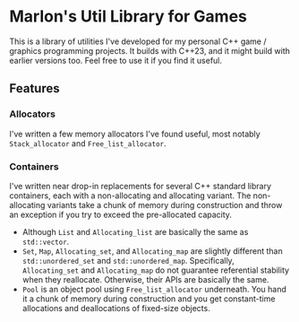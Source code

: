 # Marlon's Util Library for Games

This is a library of utilities I've developed for my personal C++ game / graphics programming projects.
It builds with C++23, and it might build with earlier versions too.
Feel free to use it if you find it useful.

## Features

### Allocators

I've written a few memory allocators I've found useful, most notably `Stack_allocator` and `Free_list_allocator`.

### Containers

I've written near drop-in replacements for several C++ standard library containers, each with a non-allocating and allocating variant.
The non-allocating variants take a chunk of memory during construction and throw an exception if you try to exceed the pre-allocated capacity.

- Although `List` and `Allocating_list` are basically the same as `std::vector`.
- `Set`, `Map`, `Allocating_set`, and `Allocating_map` are slightly different than `std::unordered_set` and `std::unordered_map`.
  Specifically, `Allocating_set` and `Allocating_map` do not guarantee referential stability when they reallocate.
  Otherwise, their APIs are basically the same.
- `Pool` is an object pool using `Free_list_allocator` underneath.
  You hand it a chunk of memory during construction and you get constant-time allocations and deallocations of fixed-size objects.
